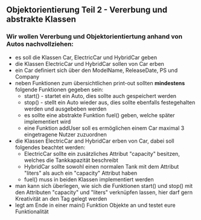 ## __Objektorientierung Teil 2 - Vererbung und abstrakte Klassen__

### Wir wollen Vererbung und Objektorientiertung anhand von Autos nachvollziehen:
- es soll die Klassen Car, ElectricCar und HybridCar geben 
- die Klassen ElectricCar und HybridCar sollen von Car erben
- ein Car definiert sich über den ModelName, ReleaseDate, PS und Company 
- neben Funktionen zum übersichtlichen print-out sollten __mindestens__ folgende Funktionen gegeben sein:
  - start() - startet ein Auto, dies sollte auch gespeichert werden
  - stop() - stellt ein Auto wieder aus, dies sollte ebenfalls festegehalten werden und ausgebeben werden
  - es sollte eine abstrakte Funktion fuel() geben, welche später implementiert wird 
  - eine Funktion addUser soll es ermöglichen einem Car maximal 3 eingetragene Nutzer zuzuordnen
- die Klassen ElectricCar and HybridCar erben von Car, dabei soll folgendes beachtet werden:
  - ElectricCar sollte ein zusätzliches Attribut "capacity" besitzen, welches die Tankkapazität beschreibt
  - HybridCar sollte sowohl einen normalen Tank mit dem Attribut "liters" als auch ein "capacity" Attribut haben
  - fuel() muss in beiden Klassen implementiert werden
- man kann sich überlegen, wie sich die Funktionen start() und stop() mit den Attributen "capacity" und "liters" verknüpfen lassen, hier darf gern Kreativität an den Tag gelegt werden
- legt am Ende in einer main() Funktion Objekte an und testet eure Funktionalität